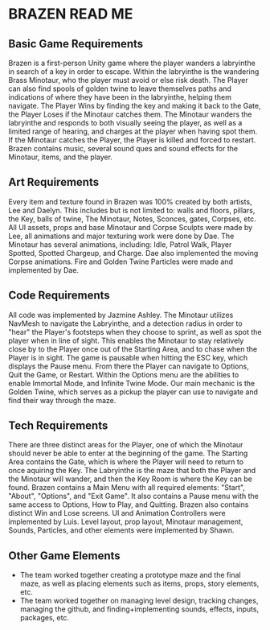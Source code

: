 # BRAZEN READ ME
## Basic Game Requirements
Brazen is a first-person Unity game where the player wanders a labryinthe in search of a key in order to escape. Within the labryinthe is the wandering Brass Minotaur, who the player must avoid or else risk death. The Player can also find spools of golden twine to leave themselves paths and indications of where they have been in the labryinthe, helping them navigate. The Player Wins by finding the key and making it back to the Gate, the Player Loses if the Minotaur catches them. 
The Minotaur wanders the labryinthe and responds to both visually seeing the player, as well as a limited range of hearing, and charges at the player when having spot them. If the Minotaur catches the Player, the Player is killed and forced to restart. 
Brazen contains music, several sound ques and sound effects for the Minotaur, items, and the player. 
## Art Requirements
Every item and texture found in Brazen was 100% created by both artists, Lee and Daelyn. This includes but is not limited to: walls and floors, pillars, the Key, balls of twine, The Minotaur, Notes, Sconces, gates, Corpses, etc. All UI assets, props and base Minotaur and Corpse Sculpts were made by Lee, all animations and major texturing work were done by Dae. The Minotaur has several animations, including: Idle, Patrol Walk, Player Spotted, Spotted Chargeup, and Charge. Dae also implemented the moving Corpse animations. 
Fire and Golden Twine Particles were made and implemented by Dae. 
## Code Requirements
All code was implemented by Jazmine Ashley. 
The Minotaur utilizes NavMesh to navigate the Labryinthe, and a detection radius in order to "hear" the Player's footsteps when they choose to sprint, as well as spot the player when in line of sight. This enables the Minotaur to stay relatively close by to the Player once out of the Starting Area, and to chase when the Player is in sight. 
The game is pausable when hitting the ESC key, which displays the Pause menu. From there the Player can navigate to Options, Quit the Game, or Restart. Within the Options menu are the abilities to enable Immortal Mode, and Infinite Twine Mode. 
Our main mechanic is the Golden Twine, which serves as a pickup the player can use to navigate and find their way through the maze.
## Tech Requirements
There are three distinct areas for the Player, one of which the Minotaur should never be able to enter at the beginning of the game. The Starting Area contains the Gate, which is where the Player will need to return to once aquiring the Key. The Labryinthe is the maze that both the Player and the Minotaur will wander, and then the Key Room is where the Key can be found. 
Brazen contains a Main Menu with all required elements: "Start", "About", "Options", and "Exit Game". It also contains a Pause menu with the same access to Options, How to Play, and Quitting. Brazen also contains distinct Win and Lose screens. 
UI and Animation Controllers were implemented by Luis. Level layout, prop layout, Minotaur management, Sounds, Particles, and other elements were implemented by Shawn.  
## Other Game Elements
- The team worked together creating a prototype maze and the final maze, as well as placing elements such as items, props, story elements, etc.
- The team worked together on managing level design, tracking changes, managing the github, and finding+implementing sounds, effects, inputs, packages, etc. 
